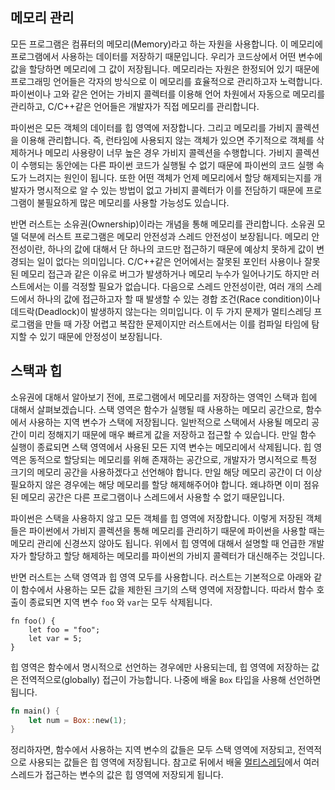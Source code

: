 ## 메모리 관리

모든 프로그램은 컴퓨터의 메모리(Memory)라고 하는 자원을 사용합니다. 이 메모리에 프로그램에서 사용하는 데이터를 저장하기 때문입니다. 우리가 코드상에서 어떤 변수에 값을 할당하면 메모리에 그 값이 저장됩니다. 메모리라는 자원은 한정되어 있기 때문에 프로그래밍 언어들은 각자의 방식으로 이 메모리를 효율적으로 관리하고자 노력합니다. 파이썬이나 고와 같은 언어는 가비지 콜렉터를 이용해 언어 차원에서 자동으로 메모리를 관리하고, C/C++같은 언어들은 개발자가 직접 메모리를 관리합니다.

파이썬은 모든 객체의 데이터를 힙 영역에 저장합니다. 그리고 메모리를 가비지 콜렉션을 이용해 관리합니다. 즉, 런타임에 사용되지 않는 객체가 있으면 주기적으로 객체를 삭제하거나 메모리 사용량이 너무 높은 경우 가비지 콜렉션을 수행합니다. 가비지 콜렉션이 수행되는 동안에는 다른 파이썬 코드가 실행될 수 없기 때문에 파이썬의 코드 실행 속도가 느려지는 원인이 됩니다. 또한 어떤 객체가 언제 메모리에서 할당 해제되는지를 개발자가 명시적으로 알 수 있는 방법이 없고 가비지 콜렉터가 이를 전담하기 때문에 프로그램이 불필요하게 많은 메모리를 사용할 가능성도 있습니다. 

반면 러스트는 소유권(Ownership)이라는 개념을 통해 메모리를 관리합니다. 소유권 모델 덕분에 러스트 프로그램은 메모리 안전성과 스레드 안전성이 보장됩니다. 메모리 안전성이란, 하나의 값에 대해서 단 하나의 코드만 접근하기 때문에 예상치 못하게 값이 변경되는 일이 없다는 의미입니다. C/C++같은 언어에서는 잘못된 포인터 사용이나 잘못된 메모리 접근과 같은 이유로 버그가 발생하거나 메모리 누수가 일어나기도 하지만 러스트에서는 이를 걱정할 필요가 없습니다. 다음으로 스레드 안전성이란, 여러 개의 스레드에서 하나의 값에 접근하고자 할 때 발생할 수 있는 경합 조건(Race condition)이나 데드락(Deadlock)이 발생하지 않는다는 의미입니다. 이 두 가지 문제가 멀티스레딩 프로그램을 만들 때 가장 어렵고 복잡한 문제이지만 러스트에서는 이를 컴파일 타임에 탐지할 수 있기 때문에 안정성이 보장됩니다.



## 스택과 힙

소유권에 대해서 알아보기 전에, 프로그램에서 메모리를 저장하는 영역인 스택과 힙에 대해서 살펴보겠습니다. 스택 영역은 함수가 실행될 때 사용하는 메모리 공간으로, 함수에서 사용하는 지역 변수가 스택에 저장됩니다. 일반적으로 스택에서 사용될 메모리 공간이 미리 정해지기 때문에 매우 빠르게 값을 저장하고 접근할 수 있습니다. 만일 함수 실행이 종료되면 스택 영역에서 사용된 모든 지역 변수는 메모리에서 삭제됩니다. 힙 영역은 동적으로 할당되는 메모리를 위해 존재하는 공간으로, 개발자가 명시적으로 특정 크기의 메모리 공간을 사용하겠다고 선언해야 합니다. 만일 해당 메모리 공간이 더 이상 필요하지 않은 경우에는 해당 메모리를 할당 해제해주어야 합니다. 왜냐하면 이미 점유된 메모리 공간은 다른 프로그램이나 스레드에서 사용할 수 없기 때문입니다.

파이썬은 스택을 사용하지 않고 모든 객체를 힙 영역에 저장합니다. 이렇게 저장된 객체들은 파이썬에서 가비지 콜렉션을 통해 메모리를 관리하기 때문에 파이썬을 사용할 때는 메모리 관리에 신경쓰지 않아도 됩니다. 위에서 힙 영역에 대해서 설명할 때 언급한 개발자가 할당하고 할당 해제하는 메모리를 파이썬의 가비지 콜렉터가 대신해주는 것입니다.

반면 러스트는 스택 영역과 힙 영역 모두를 사용합니다. 러스트는 기본적으로 아래와 같이 함수에서 사용하는 모든 값을 제한된 크기의 스택 영역에 저장합니다. 따라서 함수 호출이 종료되면 지역 변수 `foo` 와 `var`는 모두 삭제됩니다.

```rust,ignore
fn foo() {
    let foo = "foo";
    let var = 5;
}
```

힙 영역은 함수에서 명시적으로 선언하는 경우에만 사용되는데, 힙 영역에 저장하는 값은 전역적으로(globally) 접근이 가능합니다. 나중에 배울 `Box` 타입을 사용해 선언하면 됩니다.

```rust
fn main() {
    let num = Box::new(1);
}
```

정리하자면, 함수에서 사용하는 지역 변수의 값들은 모두 스택 영역에 저장되고, 전역적으로 사용되는 값들은 힙 영역에 저장됩니다. 참고로 뒤에서 배울 [멀티스레딩](https://indosaram.github.io/rust-python-book/ch12-01.html)에서 여러 스레드가 접근하는 변수의 값은 힙 영역에 저장되게 됩니다.
